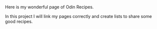 Here is my wonderful page of Odin Recipes. 

In this project I will link my pages correctly and create lists to share some good recipes.